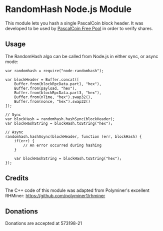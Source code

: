 # RandomHash Node.js Module

This module lets you hash a single PascalCoin block header. It was developed to be used by [PascalCoin Free Pool](https://github.com/PascalCoinFreePool/PascalCoinFreePool) in order to verify shares.

## Usage

The RandomHash algo can be called from Node.js in either sync, or async mode:

```
var randomhash = require("node-randomhash");

var blockHeader = Buffer.concat([
    Buffer.from(blockRpcData.part1, "hex"),
    Buffer.from(payload, "hex"),
    Buffer.from(blockRpcData.part3, "hex"),
    Buffer.from(nTime, "hex").swap32(),
    Buffer.from(nonce, "hex").swap32()
]);

// Sync
var blockHash = randomhash.hashSync(blockHeader);
var blockHashString = blockHash.toString("hex");

// Async
randomhash.hashAsync(blockHeader, function (err, blockHash) {
    if(err) {
        // An error occurred during hashing
    }

    var blockHashString = blockHash.toString("hex");
});

```

## Credits

The C++ code of this module was adapted from Polyminer's excellent RHMiner: https://github.com/polyminer1/rhminer

## Donations

Donations are accepted at 573198-21